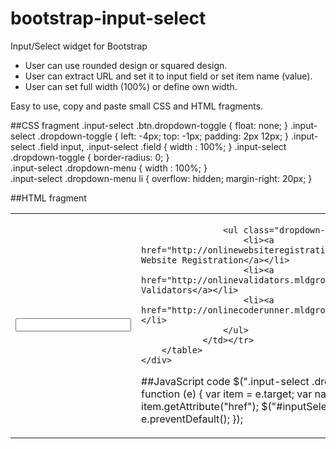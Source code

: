 # bootstrap-input-select
Input/Select widget for Bootstrap

- User can use rounded design or squared design.
- User can extract URL and set it to input field or set item name (value).
- User can set full width (100%) or define own width.

Easy to use, copy and paste small CSS and HTML fragments.

##CSS fragment
      .input-select .btn.dropdown-toggle {
          float: none;
      }
      .input-select .dropdown-toggle {
          left: -4px;
          top: -1px;
          padding: 2px 12px;
      }
      .input-select .field input,
      .input-select .field {
          width : 100%;
      }
      .input-select .dropdown-toggle {
          border-radius: 0;
      }            
      .input-select .dropdown-menu {
          width : 100%;
      }       
      .input-select .dropdown-menu li {
          overflow: hidden;
          margin-right: 20px;
      }

##HTML fragment
    <div class="input-select btn-group">
        <table><tr><td class="field">
                    <input id="inputSelectField" type="text">
                </td><td>
                    <a class="btn btn-primary dropdown-toggle" data-toggle="dropdown">
                        <span class="caret"></span>
                    </a>

                    <ul class="dropdown-menu">
                        <li><a href="http://onlinewebsiteregistration.mldgroup.com/index.php">Online Website Registration</a></li>
                        <li><a href="http://onlinevalidators.mldgroup.com/index.php">Online Validators</a></li>
                        <li><a href="http://onlinecoderunner.mldgroup.com/">Online Code Runner</a></li>
                    </ul>
                </td></tr>
        </table>
    </div>

##JavaScript code
$(".input-select .dropdown-menu").on("click", function (e) {
    var item = e.target;
    var name = item.textContent;
    var href = item.getAttribute("href");
    $("#inputSelectField").val(name);
    e.preventDefault();
});
